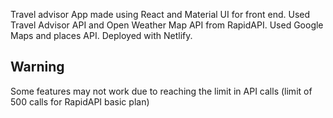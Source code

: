 Travel advisor App made using React and Material UI for front end. Used Travel Advisor API and Open Weather Map API from RapidAPI. Used Google Maps and places API. Deployed with Netlify.

## Warning

Some features may not work due to reaching the limit in API calls (limit of 500 calls for RapidAPI basic plan)
